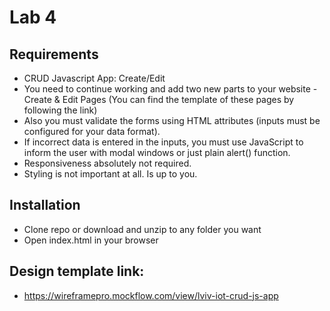# Lab 4
## Requirements
- CRUD Javascript App: Create/Edit
- You need to continue working and add two new parts to your website -
Create & Edit Pages (You can find the template of these pages by following the link)
- Also you must validate the forms using HTML attributes (inputs must be configured for your data format).
- If incorrect data is entered in the inputs, you must use JavaScript to inform the user with modal windows or just plain alert() function.
- Responsiveness absolutely not required.
- Styling is not important at all. Is up to you.

## Installation
- Clone repo or download and unzip to any folder you want 
- Open index.html in your browser

## Design template link:
- https://wireframepro.mockflow.com/view/lviv-iot-crud-js-app
